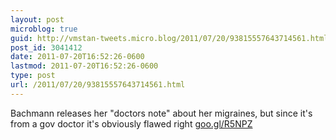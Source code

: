 ```yaml
---
layout: post
microblog: true
guid: http://vmstan-tweets.micro.blog/2011/07/20/93815557643714561.html
post_id: 3041412
date: 2011-07-20T16:52:26-0600
lastmod: 2011-07-20T16:52:26-0600
type: post
url: /2011/07/20/93815557643714561.html
---
```

Bachmann releases her "doctors note" about her migraines, but since it's from a gov doctor it's obviously flawed right [goo.gl/R5NPZ](http://goo.gl/R5NPZ)

